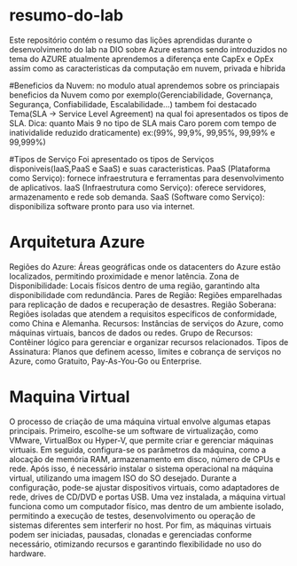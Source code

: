 # resumo-do-lab
Este repositório contém o resumo das lições aprendidas durante o desenvolvimento do lab na DIO sobre Azure
estamos sendo introduzidos no tema do AZURE atualmente aprendemos a diferença ente CapEx e OpEx assim como as 
caracteristicas da computação em nuvem, privada e hibrida

#Beneficios da Nuvem:
no modulo atual aprendemos sobre os princiapais beneficios da Nuvem como por exemplo(Gerenciabilidade, Governança, Segurança, Confiabilidade, Escalabilidade...)
tambem foi destacado Tema(SLA -> Service Level Agreement) na qual foi apresentados os tipos de SLA.
Dica: quanto Mais 9 no tipo de SLA mais Caro porem com tempo de inatividalide reduzido draticamente) ex:(99%, 99,9%, 99,95%, 99,99% e 99,999%)

#Tipos de Serviço
Foi apresentado os tipos de Serviços disponiveis(IaaS,PaaS e SaaS) e suas caracteristicas.
PaaS (Plataforma como Serviço): fornece infraestrutura e ferramentas para desenvolvimento de aplicativos.
IaaS (Infraestrutura como Serviço): oferece servidores, armazenamento e rede sob demanda.
SaaS (Software como Serviço): disponibiliza software pronto para uso via internet.

# Arquitetura Azure
Regiões do Azure: Áreas geográficas onde os datacenters do Azure estão localizados, permitindo proximidade e menor latência.
Zona de Disponibilidade: Locais físicos dentro de uma região, garantindo alta disponibilidade com redundância.
Pares de Região: Regiões emparelhadas para replicação de dados e recuperação de desastres.
Região Soberana: Regiões isoladas que atendem a requisitos específicos de conformidade, como China e Alemanha.
Recursos: Instâncias de serviços do Azure, como máquinas virtuais, bancos de dados ou redes.
Grupo de Recursos: Contêiner lógico para gerenciar e organizar recursos relacionados.
Tipos de Assinatura: Planos que definem acesso, limites e cobrança de serviços no Azure, como Gratuito, Pay-As-You-Go ou Enterprise.

# Maquina Virtual
O processo de criação de uma máquina virtual envolve algumas etapas principais. Primeiro, escolhe-se um software de virtualização, como VMware, VirtualBox ou Hyper-V, que permite criar e gerenciar máquinas virtuais. Em seguida, configura-se os parâmetros da máquina, como a alocação de memória RAM, armazenamento em disco, número de CPUs e rede. Após isso, é necessário instalar o sistema operacional na máquina virtual, utilizando uma imagem ISO do SO desejado. Durante a configuração, pode-se ajustar dispositivos virtuais, como adaptadores de rede, drives de CD/DVD e portas USB. Uma vez instalada, a máquina virtual funciona como um computador físico, mas dentro de um ambiente isolado, permitindo a execução de testes, desenvolvimento ou operação de sistemas diferentes sem interferir no host. Por fim, as máquinas virtuais podem ser iniciadas, pausadas, clonadas e gerenciadas conforme necessário, otimizando recursos e garantindo flexibilidade no uso do hardware.
